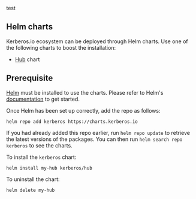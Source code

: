 test
## Helm charts

Kerberos.io ecosystem can be deployed through Helm charts. Use one of the following charts to boost the installation:

- [Hub](https://github.com/kerberos-io/helm-charts/tree/main/charts/hub) chart

## Prerequisite

[Helm](https://helm.sh) must be installed to use the charts. Please refer to Helm's [documentation](https://helm.sh/docs) to get started.

Once Helm has been set up correctly, add the repo as follows:

    helm repo add kerberos https://charts.kerberos.io

If you had already added this repo earlier, run `helm repo update` to retrieve
the latest versions of the packages. You can then run `helm search repo kerberos` to see the charts.

To install the `kerberos` chart:

    helm install my-hub kerberos/hub

To uninstall the chart:

    helm delete my-hub
